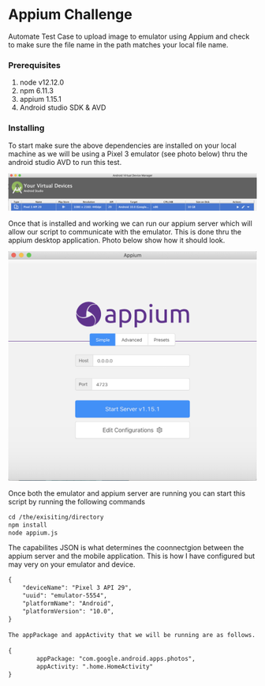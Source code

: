 # Appium Challenge 

 Automate Test Case to upload image to emulator using Appium and check to make sure the file name in the path matches your local file name. 


### Prerequisites

1. node v12.12.0
2. npm 6.11.3
3. appium 1.15.1
4. Android studio SDK & AVD


### Installing

To start make sure the above dependencies are installed on your local machine as we will be using a Pixel 3 emulator (see photo below) thru the android studio AVD to run this test. 

![Image of AVD](images/avd.png)

Once that is installed and working we can run our appium server which will allow our script to communicate with the emulator. This is done thru the appium desktop application. Photo below show how it should look.

![Image of Appium](images/appium.png)

Once both the emulator and appium server are running you can start this script by running the following commands

```
cd /the/exisiting/directory
npm install
node appium.js
```

The capabilites JSON is what determines the coonnectgion between the appium server and the mobile application. This is how I have configured but may very on your emulator and device. 

```
{ 
    "deviceName": "Pixel 3 API 29", 
    "uuid": "emulator-5554", 
    "platformName": "Android", 
    "platformVersion": "10.0", 
}

The appPackage and appActivity that we will be running are as follows.

{
        appPackage: "com.google.android.apps.photos",
        appActivity: ".home.HomeActivity"
}
```
